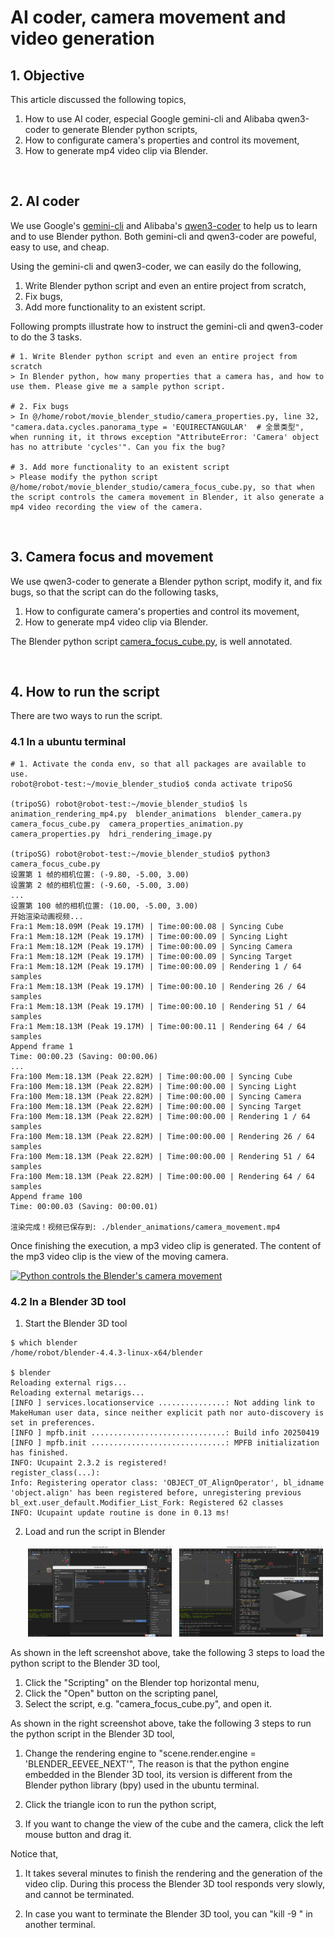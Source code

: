 # AI coder, camera movement and video generation

## 1. Objective

This article discussed the following topics,

1. How to use AI coder, especial Google gemini-cli and Alibaba qwen3-coder to generate Blender python scripts,
2. How to configurate camera's properties and control its movement,
3. How to generate mp4 video clip via Blender.

&nbsp;
## 2. AI coder

We use Google's [gemini-cli](https://github.com/google-gemini/gemini-cli) and Alibaba's [qwen3-coder](https://qwenlm.github.io/blog/qwen3-coder/) to help us to learn and to use Blender python. Both gemini-cli and qwen3-coder are poweful, easy to use, and cheap. 

Using the gemini-cli and qwen3-coder, we can easily do the following, 

1. Write Blender python script and even an entire project from scratch,
2. Fix bugs,
3. Add more functionality to an existent script.

Following prompts illustrate how to instruct the gemini-cli and qwen3-coder to do the 3 tasks. 

~~~
# 1. Write Blender python script and even an entire project from scratch
> In Blender python, how many properties that a camera has, and how to use them. Please give me a sample python script.

# 2. Fix bugs
> In @/home/robot/movie_blender_studio/camera_properties.py, line 32, "camera.data.cycles.panorama_type = 'EQUIRECTANGULAR'  # 全景类型", when running it, it throws exception "AttributeError: 'Camera' object has no attribute 'cycles'". Can you fix the bug?

# 3. Add more functionality to an existent script
> Please modify the python script @/home/robot/movie_blender_studio/camera_focus_cube.py, so that when the script controls the camera movement in Blender, it also generate a mp4 video recording the view of the camera. 
~~~


&nbsp;
## 3. Camera focus and movement

We use qwen3-coder to generate a Blender python script, modify it, and fix bugs, so that the script can do the following tasks,

1. How to configurate camera's properties and control its movement,
2. How to generate mp4 video clip via Blender.

The Blender python script [camera_focus_cube.py](./src/camera_focus_cube.py), is well annotated.


&nbsp;
## 4. How to run the script

There are two ways to run the script. 

### 4.1 In a ubuntu terminal

~~~
# 1. Activate the conda env, so that all packages are available to use. 
robot@robot-test:~/movie_blender_studio$ conda activate tripoSG

(tripoSG) robot@robot-test:~/movie_blender_studio$ ls
animation_rendering_mp4.py  blender_animations  blender_camera.py  camera_focus_cube.py  camera_properties_animation.py  camera_properties.py  hdri_rendering_image.py

(tripoSG) robot@robot-test:~/movie_blender_studio$ python3 camera_focus_cube.py
设置第 1 帧的相机位置: (-9.80, -5.00, 3.00)
设置第 2 帧的相机位置: (-9.60, -5.00, 3.00)
...
设置第 100 帧的相机位置: (10.00, -5.00, 3.00)
开始渲染动画视频...
Fra:1 Mem:18.09M (Peak 19.17M) | Time:00:00.08 | Syncing Cube
Fra:1 Mem:18.12M (Peak 19.17M) | Time:00:00.09 | Syncing Light
Fra:1 Mem:18.12M (Peak 19.17M) | Time:00:00.09 | Syncing Camera
Fra:1 Mem:18.12M (Peak 19.17M) | Time:00:00.09 | Syncing Target
Fra:1 Mem:18.12M (Peak 19.17M) | Time:00:00.09 | Rendering 1 / 64 samples
Fra:1 Mem:18.13M (Peak 19.17M) | Time:00:00.10 | Rendering 26 / 64 samples
Fra:1 Mem:18.13M (Peak 19.17M) | Time:00:00.10 | Rendering 51 / 64 samples
Fra:1 Mem:18.13M (Peak 19.17M) | Time:00:00.11 | Rendering 64 / 64 samples
Append frame 1
Time: 00:00.23 (Saving: 00:00.06)
...
Fra:100 Mem:18.13M (Peak 22.82M) | Time:00:00.00 | Syncing Cube
Fra:100 Mem:18.13M (Peak 22.82M) | Time:00:00.00 | Syncing Light
Fra:100 Mem:18.13M (Peak 22.82M) | Time:00:00.00 | Syncing Camera
Fra:100 Mem:18.13M (Peak 22.82M) | Time:00:00.00 | Syncing Target
Fra:100 Mem:18.13M (Peak 22.82M) | Time:00:00.00 | Rendering 1 / 64 samples
Fra:100 Mem:18.13M (Peak 22.82M) | Time:00:00.00 | Rendering 26 / 64 samples
Fra:100 Mem:18.13M (Peak 22.82M) | Time:00:00.00 | Rendering 51 / 64 samples
Fra:100 Mem:18.13M (Peak 22.82M) | Time:00:00.00 | Rendering 64 / 64 samples
Append frame 100
Time: 00:00.03 (Saving: 00:00.01)

渲染完成！视频已保存到: ./blender_animations/camera_movement.mp4
~~~

Once finishing the execution, a mp3 video clip is generated. The content of the mp3 video clip is the view of the moving camera. 

[![Python controls the Blender's camera movement](https://img.youtube.com/vi/xKD0OjaZ_Cs/hqdefault.jpg)](https://www.youtube.com/watch?v=xKD0OjaZ_Cs)


### 4.2 In a Blender 3D tool

1. Start the Blender 3D tool
   
~~~
$ which blender
/home/robot/blender-4.4.3-linux-x64/blender

$ blender
Reloading external rigs...
Reloading external metarigs...
[INFO ] services.locationservice ...............: Not adding link to MakeHuman user data, since neither explicit path nor auto-discovery is set in preferences.
[INFO ] mpfb.init ..............................: Build info 20250419
[INFO ] mpfb.init ..............................: MPFB initialization has finished.
INFO: Ucupaint 2.3.2 is registered!
register_class(...):
Info: Registering operator class: 'OBJECT_OT_AlignOperator', bl_idname 'object.align' has been registered before, unregistering previous
bl_ext.user_default.Modifier_List_Fork: Registered 62 classes
INFO: Ucupaint update routine is done in 0.13 ms!
~~~

2. Load and run the script in Blender

   <p align="center">
     <img alt="Load the python script to Blender" src="./asset/01_blender_screenshot_01.png" width="48%">
     &nbsp; 
     <img alt="Run the python script in Blender" src="./asset/01_blender_screenshot_02.png" width="48%">
   </p>  

As shown in the left screenshot above, take the following 3 steps to load the python script to the Blender 3D tool, 

  1. Click the "Scripting" on the Blender top horizontal menu,
  2. Click the "Open" button on the scripting panel,
  3. Select the script, e.g. "camera_focus_cube.py", and open it.

As shown in the right screenshot above, take the following 3 steps to run the python script in the Blender 3D tool, 

  1. Change the rendering engine to "scene.render.engine = 'BLENDER_EEVEE_NEXT'",
     The reason is that the python engine embedded in the Blender 3D tool, its version is different from the Blender python library (bpy) used in the ubuntu terminal.

  2. Click the triangle icon to run the python script,
     
  3. If you want to change the view of the cube and the camera, click the left mouse button and drag it.

Notice that,
  
  1. It takes several minutes to finish the rendering and the generation of the video clip. During this process the Blender 3D tool responds very slowly, and cannot be terminated.

  2. In case you want to terminate the Blender 3D tool, you can "kill -9 <PID>" in another terminal.
